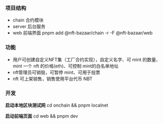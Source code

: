 ### 项目结构

- chain 合约模块
- server 后台服务
- web 前端界面
  pnpm add @nft-bazaar/chain -r -F @nft-bazaar/web

### 功能

- 用户可创建自定义NFT集（工厂合约实现），自定义名字、可 mint 的数量、mint 一个 nft 的价格(eth)、可控制 mint的白名单地址
- nft管理员可销毁，可暂停 mint、可用于投票
- nft 可上架销售，销售使用平台代币 NBT

### 开发

**启动本地区块测试网**
cd onchain && pnpm localnet

**启动前端页面**
cd web && pnpm dev
